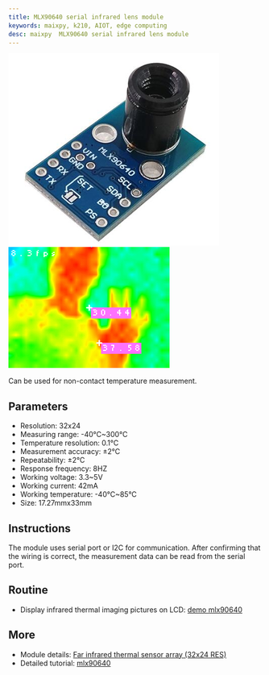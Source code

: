 ```yaml
---
title: MLX90640 serial infrared lens module
keywords: maixpy, k210, AIOT, edge computing
desc: maixpy  MLX90640 serial infrared lens module
---
```


<div style="center">
<img src="./../../../assets/hardware/other/mlx90640_hot_map3.jpg">
<img src="../../../assets/hardware/other/k210_mlx90640_hot_map2.jpg">
</div>

Can be used for non-contact temperature measurement.

## Parameters

* Resolution: 32x24
* Measuring range: -40°C~300°C
* Temperature resolution: 0.1°C
* Measurement accuracy: ±2°C
* Repeatability: ±2°C
* Response frequency: 8HZ
* Working voltage: 3.3~5V
* Working current: 42mA
* Working temperature: -40°C~85°C
* Size: 17.27mmx33mm

## Instructions

The module uses serial port or I2C for communication. After confirming that the wiring is correct, the measurement data can be read from the serial port.

## Routine

* Display infrared thermal imaging pictures on LCD: [demo mlx90640](https://github.com/sipeed/MaixPy_scripts/tree/master/modules/others/mlx90640)

## More

* Module details: [Far infrared thermal sensor array (32x24 RES)](https://www.melexis.com/en/product/MLX90640/Far-Infrared-Thermal-Sensor-Array)
* Detailed tutorial: [mlx90640](https://neucrack.com/p/189)
